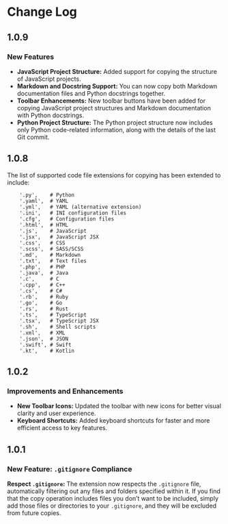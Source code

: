 # Change Log

## 1.0.9

### New Features

- **JavaScript Project Structure:** Added support for copying the structure of JavaScript projects.
- **Markdown and Docstring Support:** You can now copy both Markdown documentation files and Python docstrings together.
- **Toolbar Enhancements:** New toolbar buttons have been added for copying JavaScript project structures and Markdown documentation with Python docstrings.
- **Python Project Structure:** The Python project structure now includes only Python code-related information, along with the details of the last Git commit.

## 1.0.8

The list of supported code file extensions for copying has been extended to include:

```
    '.py',    # Python
    '.yaml',  # YAML
    '.yml',   # YAML (alternative extension)
    '.ini',   # INI configuration files
    '.cfg',   # Configuration files
    '.html',  # HTML
    '.js',    # JavaScript
    '.jsx',   # JavaScript JSX
    '.css',   # CSS
    '.scss',  # SASS/SCSS
    '.md',    # Markdown
    '.txt',   # Text files
    '.php',   # PHP
    '.java',  # Java
    '.c',     # C
    '.cpp',   # C++
    '.cs',    # C#
    '.rb',    # Ruby
    '.go',    # Go
    '.rs',    # Rust
    '.ts',    # TypeScript
    '.tsx',   # TypeScript JSX
    '.sh',    # Shell scripts
    '.xml',   # XML
    '.json',  # JSON
    '.swift', # Swift
    '.kt',    # Kotlin
```

## 1.0.2

### Improvements and Enhancements

- **New Toolbar Icons:** Updated the toolbar with new icons for better visual clarity and user experience.
- **Keyboard Shortcuts:** Added keyboard shortcuts for faster and more efficient access to key features.

## 1.0.1

### New Feature: `.gitignore` Compliance

**Respect `.gitignore`:** The extension now respects the `.gitignore` file, automatically filtering out any files and folders specified within it. If you find that the copy operation includes files you don’t want to be included, simply add those files or directories to your `.gitignore`, and they will be excluded from future copies.
